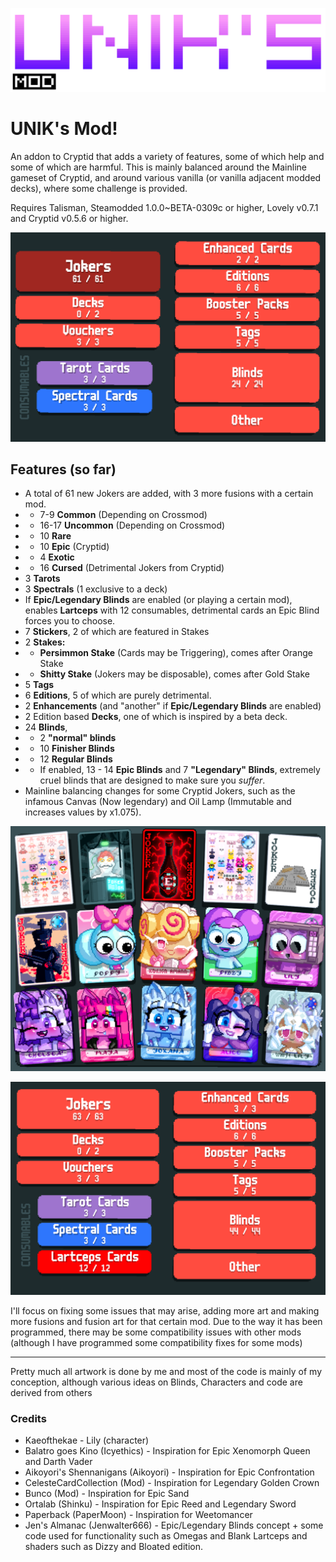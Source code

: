 
![alt text](image-2.png)
# UNIK's Mod!
An addon to Cryptid that adds a variety of features, some of which help and some of which are harmful.
This is mainly balanced around the Mainline gameset of Cryptid, and around various vanilla (or vanilla adjacent modded decks), where some challenge is provided.

Requires Talisman, Steamodded 1.0.0~BETA-0309c or higher, Lovely v0.7.1 and Cryptid v0.5.6 or higher.

![alt text](image-6.png)
## Features (so far)
- A total of 61 new Jokers are added, with 3 more fusions with a certain mod.
- - 7-9 **Common** (Depending on Crossmod)
- - 16-17 **Uncommon** (Depending on Crossmod)
- - 10 **Rare**
- - 10 **Epic** (Cryptid)
- - 4 **Exotic**
- - 16 **Cursed** (Detrimental Jokers from Cryptid)
- 3 **Tarots**
- 3 **Spectrals** (1 exclusive to a deck)
- If **Epic/Legendary Blinds** are enabled (or playing a certain mod), enables **Lartceps** with 12 consumables, detrimental cards an Epic Blind forces you to choose.
- 7 **Stickers**, 2 of which are featured in Stakes
- 2 **Stakes:**
- - **Persimmon Stake** (Cards may be Triggering), comes after Orange Stake
- - **Shitty Stake** (Jokers may be disposable), comes after Gold Stake
- 5 **Tags**
- 6 **Editions**, 5 of which are purely detrimental.
- 2 **Enhancements** (and "another" if **Epic/Legendary Blinds** are enabled)
- 2 Edition based **Decks**, one of which is inspired by a beta deck.
- 24 **Blinds**, 
- - 2 **"normal" blinds**
- - 10 **Finisher Blinds**
- - 12 **Regular Blinds**
- - If enabled, 13 - 14 **Epic Blinds** and 7 **"Legendary" Blinds**, extremely cruel blinds that are designed to make sure you *suffer*.
- Mainline balancing changes for some Cryptid Jokers, such as the infamous Canvas (Now legendary) and Oil Lamp (Immutable and increases values by x1.075).

![alt text](image-3.png)

![alt text](image-5.png)

I'll focus on fixing some issues that may arise, adding more art and making more fusions and fusion art for that certain mod.
Due to the way it has been programmed, there may be some compatibility issues with other mods (although I have programmed some compatibility fixes for some mods)

------
Pretty much all artwork is done by me and most of the code is mainly of my conception, although various ideas on Blinds, Characters and code are derived from others

### Credits
- Kaeofthekae -  Lily (character)
- Balatro goes Kino (Icyethics) - Inspiration for Epic Xenomorph Queen and Darth Vader
- Aikoyori's Shennanigans (Aikoyori) - Inspiration for Epic Confrontation
- CelesteCardCollection (Mod) - Inspiration for Legendary Golden Crown
- Bunco (Mod) - Inspiration for Epic Sand
- Ortalab (Shinku) - Inspiration for Epic Reed and Legendary Sword
- Paperback (PaperMoon) - Inspiration for Weetomancer
- Jen's Almanac (Jenwalter666) -  Epic/Legendary Blinds concept + some code used for functionality such as Omegas and Blank Lartceps and shaders such as Dizzy and Bloated edition.
